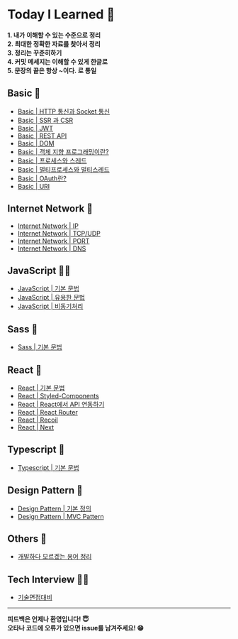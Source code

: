 [javascriptlink]: ./JavaScript/javascript.md
[javascriptlinktwo]: ./JavaScript/usefulGrammar.md
[javascriptlinkthree]: ./JavaScript/Asynchronous.md
[sasslink]: ./Others/Sass.md
[wordslink]: ./Others/Words.md
[reactlink]: ./React/React.md
[reactlinktwo]: ./React/Styled-Components.md
[reactlinkthree]: ./React/ReactAPI.md
[reactlinkfour]: ./React/ReactRouter.md
[reactlinkfive]: ./React/Recoil.md
[reactlinksix]: ./React/Next.md
[typescriptlink]: ./Typescript/typescript.md
[designpatternlink]: ./Design_Pattern/Design_Pattern.md
[designpatternlinktwo]: ./Design_Pattern/MVC.md
[basiclink]: ./Basic/httpandsocket.md
[basiclinktwo]: https://taepuwan.tistory.com/2
[basiclinkthree]: ./Basic/jwt.md
[basiclinkfour]: ./Basic/restapi.md
[basiclinkfive]: ./Basic/dom.md
[basiclinksix]: ./Basic/oborprog.md
[basiclinkseven]: ./Basic/processthread.md
[basiclinkeight]: ./Basic/multiprocess.md
[basiclinknine]: ./Basic/oauth.md
[basiclinkten]: ./Basic/uri.md
[inlink]: ./Internet/ip.md
[inlinktwo]: ./Internet/tcpudp.md
[inlinkthree]: ./Internet/port.md
[inlinkfour]: ./Internet/dns.md
[techinterview]: ./TechInterview/interview.md

# Today I Learned 🤠

**1. 내가 이해할 수 있는 수준으로 정리**  
**2. 최대한 정확한 자료를 찾아서 정리**  
**3. 정리는 꾸준히하기**  
**4. 커밋 메세지는 이해할 수 있게 한글로**  
**5. 문장의 끝은 항상 ~이다. 로 통일**

## Basic 🤖

- [Basic | HTTP 통신과 Socket 통신][basiclink]
- [Basic | SSR 과 CSR][basiclinktwo]
- [Basic | JWT][basiclinkthree]
- [Basic | REST API][basiclinkfour]
- [Basic | DOM][basiclinkfive]
- [Basic | 객체 지향 프로그래밍이란?][basiclinksix]
- [Basic | 프로세스와 스레드][basiclinkseven]
- [Basic | 멀티프로세스와 멀티스레드][basiclinkeight]
- [Basic | OAuth란?][basiclinknine]
- [Basic | URI][basiclinkten]

## Internet Network 📡

- [Internet Network | IP][inlink]
- [Internet Network | TCP/UDP][inlinktwo]
- [Internet Network | PORT][inlinkthree]
- [Internet Network | DNS][inlinkfour]

## JavaScript 👨‍💻

- [JavaScript | 기본 문법][javascriptlink]
- [JavaScript | 유용한 문법][javascriptlinktwo]
- [JavaScript | 비동기처리][javascriptlinkthree]

## Sass 🌈

- [Sass | 기본 문법][sasslink]

## React 🤡

- [React | 기본 문법][reactlink]
- [React | Styled-Components][reactlinktwo]
- [React | React에서 API 연동하기][reactlinkthree]
- [React | React Router][reactlinkfour]
- [React | Recoil][reactlinkfive]
- [React | Next][reactlinksix]

## Typescript 🔎

- [Typescript | 기본 문법][typescriptlink]

## Design Pattern 🎨

- [Design Pattern | 기본 정의][designpatternlink]
- [Design Pattern | MVC Pattern][designpatternlinktwo]

## Others 🎸

- [개발하다 모르겠는 용어 정리][wordslink]

## Tech Interview 🕵🏻

- [기술면접대비][techinterview]

---

**피드백은 언제나 환영입니다! 😇**  
**오타나 코드에 오류가 있으면 issue를 남겨주세요! 😁**

<!-- 추가할 것 : Next(작성중) ,Jest, Redux -->
